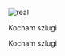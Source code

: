 
![real](https://github.com/user-attachments/assets/f011e5af-518c-4f85-baa3-245ac33698c1)


Kocham szlugi




Kocham szlugi




<!---
HubiCore/HubiCore is a ✨ special ✨ repository because its `README.md` (this file) appears on your GitHub profile.
You can click the Preview link to take a look at your changes.
--->
